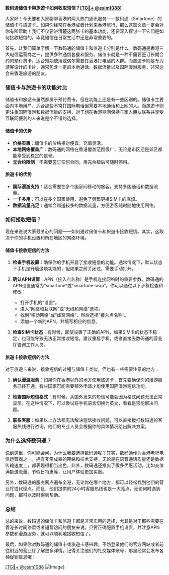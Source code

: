**数码通储值卡與旅遊卡如何收取短信？[[TG💪+ @esim1088](https://t.me/s/esim1088)]**

大家好！今天要和大家聊聊香港的两大热门通讯服务——数码通（Smartone）的储值卡与旅遊卡。如果你经常在香港或者计划来香港旅行，那么这篇文章一定会对你有所帮助！我们不仅要讲清楚这两张卡的基本功能，还要深入探讨一下它们是如何接收短信的，毕竟短信在日常生活中还是非常重要的。

首先，让我们简单了解一下数码通的储值卡和旅遊卡分别是什么。数码通是香港三大电信运营商之一，提供多种通信套餐和服务。储值卡就是一种不需要签订长期合约的预付费卡，适合短期使用或偶尔需要在香港打电话的人群。而旅遊卡则是专为游客设计的卡片，通常包含一定的本地通话、数据流量以及国际漫游服务，非常适合来香港旅游的朋友。

### **储值卡与旅遊卡的功能对比**

储值卡和旅遊卡虽然都属于预付费卡，但在功能上还是有一些区别的。储值卡主要面向本地用户，适合那些不常打国际电话但需要本地通话和上网的人。而旅遊卡则更注重国际漫游和数据流量的支持，对于想在香港期间保持与家人朋友联系并享受互联网便利的人来说是个不错的选择。

#### **储值卡的优势**
- **价格实惠**：储值卡的价格相对便宜，充值灵活。
- **本地网络覆盖广**：数码通的网络在香港覆盖范围很广，无论是市区还是郊区都能享受到稳定的信号。
- **无合约限制**：不需要签订任何合同，用完余额后可随时停用。

#### **旅遊卡的优势**
- **国际漫游支持**：适合需要在多个国家间移动的旅客，支持多国通话和数据流量。
- **一卡多用**：可以在多个国家使用，避免了频繁更换SIM卡的麻烦。
- **数据流量充足**：通常会赠送较多的数据流量，方便游客随时随地使用网络。

### **如何接收短信？**

现在来说说大家最关心的问题——如何通过储值卡和旅遊卡接收短信。其实，这取决于你的手机设置和所在地区的网络环境。

#### **储值卡接收短信的方法**
1. **检查手机设置**：确保你的手机开启了接收短信的功能。通常情况下，默认状态下手机是开启这项功能的，但如果之前关闭过，需要手动打开。
   
2. **确认APN设置**：APN（接入点名称）是手机连接网络时的重要参数。数码通的APN设置通常为“smartone”或“smartone-wap”。你可以通过以下步骤检查和修改：
   - 打开手机的“设置”。
   - 进入“网络和互联网”或“无线和网络”选项。
   - 找到“移动网络”或“蜂窝网络”，然后选择“接入点名称”。
   - 添加一个新的APN，并填写相应的信息。

3. **检查SIM卡状态**：有时候，即使设置了正确的APN，如果SIM卡的状态不稳定，也可能导致无法正常接收短信。建议重启手机，或者直接去数码通的营业厅咨询工作人员。

#### **旅遊卡接收短信的方法**
对于旅遊卡来说，接收短信的过程与储值卡类似，但也有一些需要注意的地方：

1. **确认漫游服务**：如果你在香港以外的地方使用旅遊卡，首先要确保你的漫游服务已经开通。有些国家可能需要额外申请才能使用国际漫游短信功能。

2. **检查国际短信格式**：有时候，从国外发来的短信可能会因为格式问题无法正常显示。在这种情况下，可以尝试将手机语言切换为英文，看看是否能解决问题。

3. **联系客服**：如果以上方法都无法解决短信接收问题，可以直接拨打数码通的客服热线进行咨询。他们的专业人员会根据你的具体情况给出解决方案。

### **为什么选择数码通？**

说到这里，你可能会问，为什么我要选择数码通呢？其实，数码通作为香港老牌电信运营商之一，拥有非常成熟的网络和技术支持。无论是在语音通话质量还是数据传输速度上，都表现得相当出色。此外，数码通还推出了很多优惠活动，比如充值满额送流量、节假日特惠等，让用户体验更加实惠。

另外，数码通的服务网点遍布全港，无论你在哪个地方，都可以轻松找到他们的营业厅或代理点。而且，他们提供的24小时客服热线也是一大亮点，无论何时遇到问题，都可以及时得到帮助。

### **总结**

总的来说，数码通的储值卡和旅遊卡都是非常实用的选择，尤其是对于那些需要在香港长时间停留或者短暂访问的朋友来说。只要正确配置手机设置，并注意APN参数和漫游服务，就可以顺利地接收短信了。

最后，如果你对数码通的储值卡或旅遊卡感兴趣，不妨登录他们的官方网站或者前往附近的营业厅了解更多详情。记得关注他们的社交媒体账号，那里经常会发布各种促销信息哦！

[[TG💪+ @esim1088](https://t.me/s/esim1088) ![Image](https://i.postimg.cc/4NQfJmqS/Snipaste-2025-05-13-00-14-12.png)]